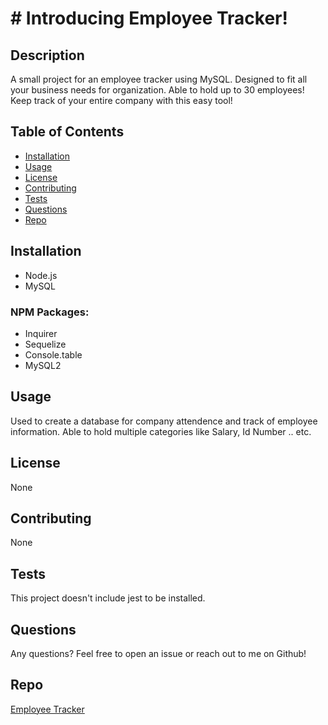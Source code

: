# # Introducing Employee Tracker!

## Description
A small project for an employee tracker using MySQL. Designed to fit all your business needs for organization. Able to hold up to 30 employees!
Keep track of your entire company with this easy tool!

## Table of Contents
* [Installation](#installation)
* [Usage](#usage)
* [License](#license)
* [Contributing](#contributing)
* [Tests](#tests)
* [Questions](#questions)
* [Repo](#repo)

## Installation
* Node.js
* MySQL

### NPM Packages: 
* Inquirer
* Sequelize
* Console.table 
* MySQL2

## Usage
Used to create a database for company attendence and track of employee information.
Able to hold multiple categories like Salary, Id Number .. etc.

## License 
None

## Contributing
None

## Tests
This project doesn't include jest to be installed. 

## Questions
Any questions? Feel free to open an issue or reach out to me on Github!

## Repo
[Employee Tracker](https://github.com/mlbarre/employee_tracker)